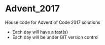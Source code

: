 # Advent_2017
House code for Advent of Code 2017 solutions

- Each day will have a test(s)
- Each day will be under GIT version control
